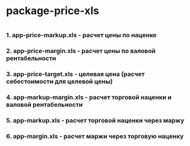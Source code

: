 # package-price-xls
#
### 1. app-price-markup.xls    - расчет цены по наценке
### 2. app-price-margin.xls    - расчет цены по валовой рентабельности
### 3. app-price-target.xls    - целевая цена (расчет себестоимости для целевой цены)
### 4. app-markup-margin.xls   - расчет торговой наценки и валовой рентабельности
### 5. app-markup.xls          - расчет торговой наценки через маржу
### 6. app-margin.xls          - расчет маржи через торговую наценку 
